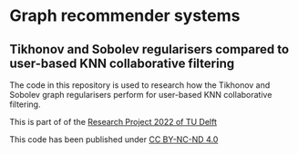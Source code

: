 # Graph recommender systems
## Tikhonov and Sobolev regularisers compared to user-based KNN collaborative filtering

The code in this repository is used to research how the Tikhonov and Sobolev graph regularisers perform for user-based KNN collaborative filtering.

This is part of of the [Research Project 2022 of TU Delft](https://github.com/TU-Delft-CSE/Research-Project)

This code has been published under [CC BY-NC-ND 4.0](https://creativecommons.org/licenses/by-nc-nd/4.0/)
